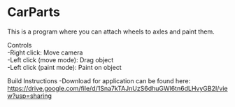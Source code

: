 # CarParts

This is a program where you can attach wheels to axles and paint them.  

Controls  
  -Right click: Move camera  
  -Left click (move mode): Drag object  
  -Left click (paint mode): Paint on object      
  
Build Instructions
  -Download for application can be found here: https://drive.google.com/file/d/1Sna7kTAJnUzS6dhuGWl6tn6dLHvyGB2I/view?usp=sharing
